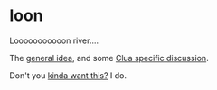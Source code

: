 loon
====

Looooooooooon river.... 

The [general idea](Loon.md), and some [Clua specific discussion](clua/notes/clua.md).

Don't you [kinda want this?](clua/notes/let.md) I do.
